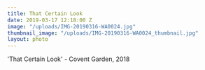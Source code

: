 ```yaml
---
title: That Certain Look
date: 2019-03-17 12:18:00 Z
image: "/uploads/IMG-20190316-WA0024.jpg"
thumbnail_image: "/uploads/IMG-20190316-WA0024_thumbnail.jpg"
layout: photo
---
```


'That Certain Look' - Covent Garden, 2018